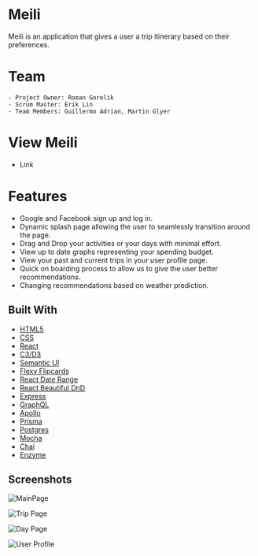 Meili
===========

Meili is an application that gives a user a trip itinerary based on their preferences.  

Team
===========
    - Project Owner: Roman Gorelik
    - Scrum Master: Erik Lin
    - Team Members: Guillermo Adrian, Martin Glyer

View Meili
================
- Link


Features
============== 
- Google and Facebook sign up and log in.
- Dynamic splash page allowing the user to seamlessly transition around the page.
- Drag and Drop your activities or your days with minimal effort.
- View up to date graphs representing your spending budget.
- View your past and current trips in your user profile page.
- Quick on boarding process to allow us to give the user better recommendations.
- Changing recommendations based on weather prediction.

Built With
----------

* [HTML5](https://developer.mozilla.org/en-US/docs/Web/Guide/HTML/HTML5)
* [CSS](https://developer.mozilla.org/en-US/docs/Web/CSS)
* [React](https://reactjs.org/)
* [C3/D3](https://c3js.org)
* [Semantic UI](http://react.semantic-ui.com/)
* [Flexy Flipcards](https://github.com/slashlaw/Flexy-Flip-Cards)
* [React Date Range](https://github.com/Adphorus/react-date-range)
* [React Beautiful DnD](https://github.com/atlassian/react-beautiful-dnd)
* [Express](https://expressjs.com/)
* [GraphQL](https://graphql.org/)
* [Apollo](https://www.apollographql.com/)
* [Prisma](https://www.prisma.io/)
* [Postgres](https://www.postgresql.org/)
* [Mocha](https://mochajs.org/)
* [Chai](http://www.chaijs.com/)
* [Enzyme](https://github.com/airbnb/enzyme)

Screenshots
-----------

![MainPage](https://media.giphy.com/media/5nh7GYfHhfE88ELHv7/giphy.gif)

![Trip Page](https://i.imgur.com/Mn525OY.jpg)

![Day Page](https://i.imgur.com/OIBL2ZK.png)

![User Profile](https://i.imgur.com/XtwYJqz.jpg)